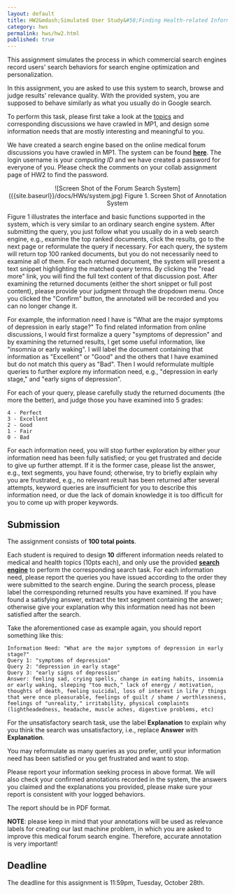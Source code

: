 ```yaml
---
layout: default     
title: HW2&mdash;Simulated User Study&#58;Finding Health-related Information in Online Medical Forums         
category: hws       
permalink: hws/hw2.html       
published: true        
---
```


This assignment simulates the process in which commercial search engines record users' search behaviors for search engine optimization and personalization. 

In this assignment, you are asked to use this system to search, browse and judge results' relevance quality. With the provided system, you are supposed to behave similarly as what you usually do in Google search. 

To perform this task, please first take a look at the [topics](https://docs.google.com/a/virginia.edu/spreadsheets/d/1j59Ewv2n3mjNbQdiyHLT6V4Rb3q1VYq-uFBXi2rBvX0/edit?usp=sharing) and corresponding discussions we have crawled in MP1, and design some information needs that are mostly interesting and meaningful to you.

We have created a search engine based on the online medical forum discussions you have crawled in MP1. The system can be found **[here](http://plato.cs.virginia.edu/~ik2sb/IR/med_search.php)**. The login username is your *computing ID* and we have created a password for everyone of you. Please check the comments on your collab assignment page of HW2 to find the password.

<center> 
![Screen Shot of the Forum Search System]({{site.baseurl}}/docs/HWs/system.jpg)    
Figure 1. Screen Shot of Annotation System
</center>

Figure 1 illustrates the interface and basic functions supported in the system, which is very similar to an ordinary search engine system. After submitting the query, you just follow what you usually do in a web search engine, e.g., examine the top ranked documents, click the results, go to the next page or reformulate the query if necessary. For each query, the system will return top 100 ranked documents, but you do not necessarily need to examine all of them. For each returned document, the system will present a text snippet highlighting the matched query terms. By clicking the "read more" link, you will find the full text content of that discussion post. After examining the returned documents (either the short snippet or full post content), please provide your judgment through the dropdown menu. Once you clicked the "Confirm" button, the annotated will be recorded and you can no longer change it.  

For example, the information need I have is "What are the major symptoms of depression in early stage?" To find related information from online discussions, I would first formalize a query "symptoms of depression" and by examining the returned results, I get some useful information, like "insomnia or early waking". I will label the document containing that information as "Excellent" or "Good" and the others that I have examined but do not match this query as "Bad". Then I would reformulate multiple queries to further explore my information need, e.g., "depression in early stage," and "early signs of depression". 

For each of your query, please carefully study the returned documents (the more the better), and judge those you have examined into 5 grades:  
      
    4 - Perfect               
    3 - Excellent            
    2 - Good          
    1 - Fair            
    0 - Bad           

For each information need, you will stop further exploration by either your information need has been fully satisfied; or you get frustrated and decide to give up further attempt. If it is the former case, please list the answer, e.g., text segments, you have found; otherwise, try to briefly explain why you are frustrated, e.g., no relevant result has been returned after several attempts, keyword queries are insufficient for you to describe this information need, or due the lack of domain knowledge it is too difficult for you to come up with proper keywords.  

## Submission

The assignment consists of **100 total points**.

Each student is required to design **10** different information needs related to medical and health topics (10pts each), and only use the provided **[search engine](http://plato.cs.virginia.edu/~ik2sb/IR/med_search.php)** to perform the corresponding search task. For each information need, please report the queries you have issued according to the order they were submitted to the search engine. During the search process, please label the corresponding returned results you have examined. If you have found a satisfying answer, extract the text segment containing the answer; otherwise give your explanation why this information need has not been satisfied after the search.

Take the aforementioned case as example again, you should report something like this:

    Information Need: "What are the major symptoms of depression in early stage?"
    Query 1: "symptoms of depression"
    Query 2: "depression in early stage"
    Query 3: "early signs of depression"
	Answer: feeling sad, crying spells, change in eating habits, insomnia or early waking, sleeping "too much," lack of energy / motivation, thoughts of death, feeling suicidal, loss of interest in life / things that were once pleasurable, feelings of guilt / shame / worthlessness, feelings of "unreality," irritability, physical complaints (lightheadedness, headache, muscle aches, digestive problems, etc)

For the unsatisfactory search task, use the label **Explanation** to explain why you think the search was unsatisfactory, i.e., replace **Answer** with **Explanation**.

You may reformulate as many queries as you prefer, until your information need has been satisfied or you get frustrated and want to stop.

Please report your information seeking process in above format. We will also check your confirmed annotations recorded in the system, the answers you claimed and the explanations you provided, please make sure your report is consistent with your logged behaviors. 

The report should be in PDF format. 

**NOTE**: please keep in mind that your annotations will be used as relevance labels for creating our last machine problem, in which you are asked to improve this medical forum search engine. Therefore, accurate annotation is very important! 

## Deadline

The deadline for this assignment is 11:59pm, Tuesday, October 28th. 